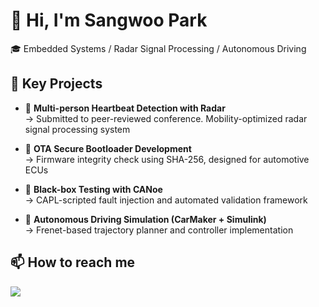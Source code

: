 # 👋 Hi, I'm Sangwoo Park

🎓 Embedded Systems / Radar Signal Processing / Autonomous Driving

## 🔧 Key Projects

- 📡 **Multi-person Heartbeat Detection with Radar**  
  → Submitted to peer-reviewed conference. Mobility-optimized radar signal processing system

- 🔐 **OTA Secure Bootloader Development**  
  → Firmware integrity check using SHA-256, designed for automotive ECUs

- 🧪 **Black-box Testing with CANoe**  
  → CAPL-scripted fault injection and automated validation framework

- 🚗 **Autonomous Driving Simulation (CarMaker + Simulink)**  
  → Frenet-based trajectory planner and controller implementation

## 📫 How to reach me
<a href="mailto:bu8503@naver.com">
  <img src="https://img.shields.io/badge/bu8503@naver.com-EA4335?style=flat&logo=gmail&logoColor=white"/>
</a>

